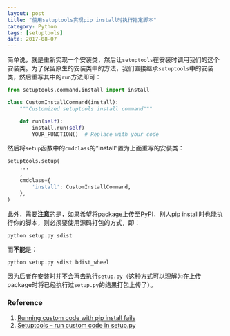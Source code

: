 ```yaml
---
layout: post
title: "使用setuptools实现pip install时执行指定脚本"
category: Python
tags: [setuptools]
date: 2017-08-07
---
```


简单说，就是重新实现一个安装类，然后让`setuptools`在安装时调用我们的这个安装类。为了保留原生的安装类中的方法，我们直接继承`setuptools`中的安装类，然后重写其中的`run`方法即可：

```python
from setuptools.command.install import install

class CustomInstallCommand(install):
    """Customized setuptools install command"""

    def run(self):
        install.run(self)
        YOUR_FUNCTION()  # Replace with your code
```

然后将`setup`函数中的`cmdclass`的“install”置为上面重写的安装类：

```python
setuptools.setup(
    ...
    ,
    cmdclass={
        'install': CustomInstallCommand,
    },
)
```

此外，需要**注意**的是，如果希望将package上传至PyPI，别人pip install时也能执行你的脚本，则必须要使用源码打包的方式，即：

```
python setup.py sdist
```

而**不能**是：

```
python setup.py sdist bdist_wheel
```

因为后者在安装时并不会再去执行`setup.py`（这种方式可以理解为在上传package时将已经执行过`setup.py`的结果打包上传了）。

### Reference

1. [Running custom code with pip install fails](https://stackoverflow.com/questions/40433168/running-custom-code-with-pip-install-fails)
2. [Setuptools – run custom code in setup.py](https://blog.niteoweb.com/setuptools-run-custom-code-in-setup-py/)